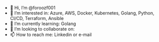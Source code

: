 - 👋 Hi, I’m @foroozf001
- 👀 I’m interested in: Azure, AWS, Docker, Kubernetes, Golang, Python, CI/CD, Terraform, Ansible
- 🌱 I’m currently learning: Golang
- 💞️ I’m looking to collaborate on:
- 📫 How to reach me: Linkedin or e-mail

<!---
foroozf001/foroozf001 is a ✨ special ✨ repository because its `README.md` (this file) appears on your GitHub profile.
You can click the Preview link to take a look at your changes.
--->
